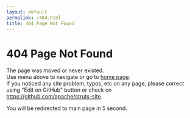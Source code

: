 ```yaml
---
layout: default
permalink: /404.html
title: 404 Page Not Found
---
```


# 404 Page Not Found

The page was moved or never existed.  
Use menu above to navigate or go to [home page](/).  
If you noticed any site problem, typos, etc on any page, 
please correct using "Edit on GitHub" button or check on <https://github.com/apache/struts-site>.

You will be redirected to main page in 5 second.

<script type="text/javascript">
    function redirectToHome() {
        window.location = "http://struts.apache.org/"
    }
    setTimeout(redirectToHome, 5000);
</script>
